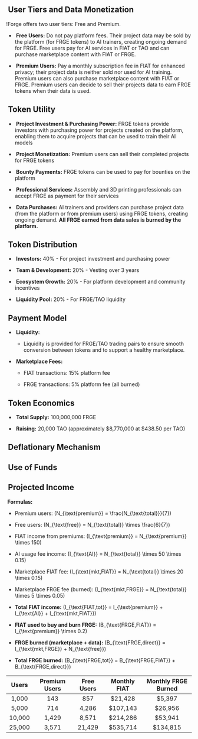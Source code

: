 ##  User Tiers and Data Monetization

\!Forge offers two user tiers: Free and Premium.

  - **<span style="color: fabPrimary"> Free Users:</span>** Do not pay platform fees. Their project data may be sold by the platform (for FRGE tokens) to AI trainers, creating ongoing demand for FRGE. Free users pay for AI services in FIAT or TAO and can purchase marketplace content with FIAT or FRGE.

  - **<span style="color: fabAccent"> Premium Users:</span>** Pay a monthly subscription fee in FIAT for enhanced privacy; their project data is neither sold nor used for AI training. Premium users can also purchase marketplace content with FIAT or FRGE. Premium users can decide to sell their projects data to earn FRGE tokens when their data is used.

##  Token Utility

  - **<span style="color: fabRed"> Project Investment & Purchasing Power:</span>** FRGE tokens provide investors with purchasing power for projects created on the platform, enabling them to acquire projects that can be used to train their AI models

  - **<span style="color: fabRed"> Project Monetization:</span>** Premium users can sell their completed projects for FRGE tokens

  - **<span style="color: fabRed"> Bounty Payments:</span>** FRGE tokens can be used to pay for bounties on the platform

  - **<span style="color: fabRed"> Professional Services:</span>** Assembly and 3D printing professionals can accept FRGE as payment for their services

  - **<span style="color: fabRed"> Data Purchases:</span>** AI trainers and providers can purchase project data (from the platform or from premium users) using FRGE tokens, creating ongoing demand. **All FRGE earned from data sales is burned by the platform.**

##  Token Distribution

  - **<span style="color: fabPrimary"> Investors:</span>** 40% - For project investment and purchasing power

  - **<span style="color: fabAccent"> Team & Development:</span>** 20% - Vesting over 3 years

  - **<span style="color: fabRed"> Ecosystem Growth:</span>** 20% - For platform development and community incentives

  - **<span style="color: fabGrey"> Liquidity Pool:</span>** 20% - For FRGE/TAO liquidity

##  Payment Model

  - **<span style="color: fabPrimary"> Liquidity:</span>**
    
      - Liquidity is provided for FRGE/TAO trading pairs to ensure smooth conversion between tokens and to support a healthy marketplace.

  - **<span style="color: fabRed"> Marketplace Fees:</span>**
    
      - FIAT transactions: 15% platform fee
    
      - FRGE transactions: 5% platform fee (all burned)

##  Token Economics

  - **<span style="color: fabRed"> Total Supply:</span>** 100,000,000 FRGE

  - **<span style="color: fabAccent"> Raising:</span>** 20,000 TAO (approximately $8,770,000 at $438.50 per TAO)

##  Deflationary Mechanism

##  Use of Funds

##  Projected Income

**<span style="color: fabPrimary"> Formulas:</span>**

  - Premium users: \(N_{\text{premium}} = \frac{N_{\text{total}}}{7}\)

  - Free users: \(N_{\text{free}} = N_{\text{total}} \times \frac{6}{7}\)

  - FIAT income from premiums: \(I_{\text{premium}} = N_{\text{premium}} \times 150\)

  - AI usage fee income: \(I_{\text{AI}} = N_{\text{total}} \times 50 \times 0.15\)

  - Marketplace FIAT fee: \(I_{\text{mkt,FIAT}} = N_{\text{total}} \times 20 \times 0.15\)

  - Marketplace FRGE fee (burned): \(I_{\text{mkt,FRGE}} = N_{\text{total}} \times 5 \times 0.05\)

  - **Total FIAT income:** \(I_{\text{FIAT,tot}} = I_{\text{premium}} + I_{\text{AI}} + I_{\text{mkt,FIAT}}\)

  - **FIAT used to buy and burn FRGE:** \(B_{\text{FRGE,FIAT}} = I_{\text{premium}} \times 0.2\)

  - **FRGE burned (marketplace + data):** \(B_{\text{FRGE,direct}} = I_{\text{mkt,FRGE}} + N_{\text{free}}\)

  - **Total FRGE burned:** \(B_{\text{FRGE,tot}} = B_{\text{FRGE,FIAT}} + B_{\text{FRGE,direct}}\)

| **Users** | **Premium Users** | **Free Users** | **Monthly FIAT** | **Monthly FRGE Burned** |
| :-------: | :---------------: | :------------: | :--------------: | :---------------------: |
|   1,000   |        143        |      857       |     $21,428      |         $5,397          |
|   5,000   |        714        |     4,286      |     $107,143     |         $26,956         |
|  10,000   |       1,429       |     8,571      |     $214,286     |         $53,941         |
|  25,000   |       3,571       |     21,429     |     $535,714     |        $134,815         |

